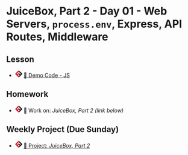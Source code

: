 # JuiceBox, Part 2 - Day 01 - Web Servers, `process.env`, Express, API Routes, Middleware

## Lesson
<!-- - ![FSA](/logo.png) [📺 Lecture]() -->
- ![FSA](/logo.png) [👾 Demo Code - JS](app.js)

## Homework
- ![FSA](/logo.png) 🔬 Work on: *JuiceBox, Part 2 (link below)*

## Weekly Project (Due Sunday)
- ![FSA](/logo.png) [🔬 Project: *JuiceBox, Part 2*](https://learn.fullstackacademy.com/workshop/5ead52ab23517900048866f3/landing)
